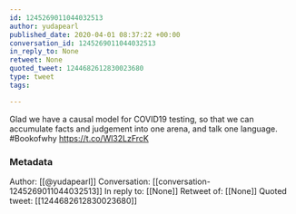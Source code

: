 ```yaml
---
id: 1245269011044032513
author: yudapearl
published_date: 2020-04-01 08:37:22 +00:00
conversation_id: 1245269011044032513
in_reply_to: None
retweet: None
quoted_tweet: 1244682612830023680
type: tweet
tags:

---
```


Glad we have a causal model for COVID19 testing, so that we can accumulate facts and judgement into one arena, and talk one language. #Bookofwhy https://t.co/Wl32LzFrcK

### Metadata

Author: [[@yudapearl]]
Conversation: [[conversation-1245269011044032513]]
In reply to: [[None]]
Retweet of: [[None]]
Quoted tweet: [[1244682612830023680]]
